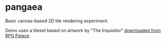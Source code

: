 pangaea
=======

Basic canvas-based 2D tile rendering experiment.

Demo uses a tileset based on artwork by "The Inquisitor" [downloaded from RPG Palace](http://downloads.rpg-palace.com/details.php?id=102).